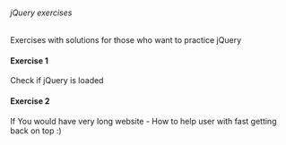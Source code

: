 ###### jQuery exercises
Exercises with solutions for those who want to practice jQuery
#### Exercise 1
Check if jQuery is loaded
#### Exercise 2
If You would have very long website - How to help user with fast getting back on top :)
